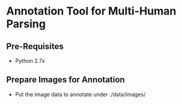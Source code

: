 # Annotation Tool for Multi-Human Parsing


## Pre-Requisites


* Python 2.7x


## Prepare Images for Annotation


* Put the image data to annotate under ./data/images/
